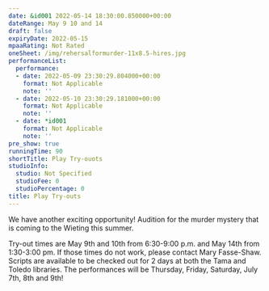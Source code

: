 ```yaml
---
date: &id001 2022-05-14 18:30:00.850000+00:00
dateRange: May 9 10 and 14
draft: false
expiryDate: 2022-05-15
mpaaRating: Not Rated
oneSheet: /img/rehersalformurder-11x8.5-hires.jpg
performanceList:
  performance:
  - date: 2022-05-09 23:30:29.804000+00:00
    format: Not Applicable
    note: ''
  - date: 2022-05-10 23:30:29.181000+00:00
    format: Not Applicable
    note: ''
  - date: *id001
    format: Not Applicable
    note: ''
pre_show: true
runningTime: 90
shortTitle: Play Try-ouots
studioInfo:
  studio: Not Specified
  studioFee: 0
  studioPercentage: 0
title: Play Try-outs
---
```


We have another exciting opportunity! Audition for the murder mystery that is coming to the Wieting this summer.

Try-out times are May 9th and 10th from 6:30-9:00 p.m. and May 14th from 1:30-3:00 pm.  If those times do not work, please contact Mary Fasse-Shaw. Scripts are available to be checked out for 2 days at both the Tama and Toledo libraries. The performances will be Thursday, Friday, Saturday, July 7th, 8th and 9th!
